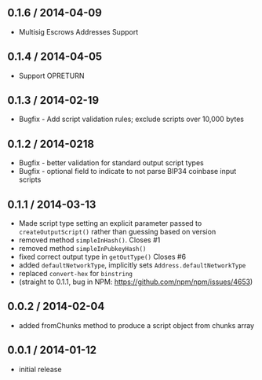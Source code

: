 0.1.6 / 2014-04-09
-----------------
* Multisig Escrows Addresses Support

0.1.4 / 2014-04-05
-----------------
* Support OPRETURN

0.1.3 / 2014-02-19
------------------
* Bugfix - Add script validation rules; exclude scripts over 10,000 bytes

0.1.2 / 2014-0218
-----------------
* Bugfix - better validation for standard output script types
* Bugfix - optional field to indicate to not parse BIP34 coinbase input scripts

0.1.1 / 2014-03-13
------------------
* Made script type setting an explicit parameter passed to `createOutputScript()` rather than guessing based on version
* removed method `simpleInHash()`. Closes #1
* removed method `simpleInPubkeyHash()`
* fixed correct output type in `getOutType()` Closes #6
* added `defaultNetworkType`, implicitly sets `Address.defaultNetworkType`
* replaced `convert-hex` for `binstring`
* (straight to 0.1.1, bug in NPM: https://github.com/npm/npm/issues/4653)


0.0.2 / 2014-02-04
------------------
* added fromChunks method to produce a script object from chunks array

0.0.1 / 2014-01-12
------------------
* initial release


